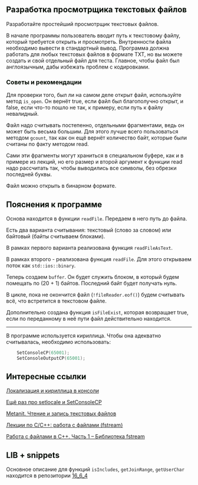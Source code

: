 ## <font color="#tomato">Разработка просмотрщика текстовых файлов</font>

Разработайте простейший просмотрщик текстовых файлов. 

В начале программы пользователь вводит путь к текстовому файлу, 
который требуется открыть и просмотреть. 
Внутренности файла необходимо вывести в стандартный вывод. 
Программа должна работать для любых текстовых файлов в формате TXT, 
но вы можете создать и свой отдельный файл для теста. 
Главное, чтобы файл был англоязычным, дабы избежать проблем с кодировками.

### <font color="#tomato">Советы и рекомендации</font>

Для проверки того, был ли на самом деле открыт файл, используйте метод `is_open`. 
Он вернёт true, если файл был благополучно открыт, и false, если что-то пошло не так, 
к примеру, если путь к файлу невалидный.

Файл надо считывать постепенно, отдельными фрагментами, ведь он может быть весьма большим. 
Для этого лучше всего пользоваться методом `gcount`, так как он ещё вернёт количество байт, 
которые были считаны по факту методом read. 

Сами эти фрагменты могут храниться в специальном буфере, как и в примере из лекций, 
но его размер и второй аргумент к функции read надо рассчитать так, 
чтобы выводились все символы, без обрезки последней буквы.

Файл можно открыть в бинарном формате.

## <font color="#tomato">Пояснения к программе</font>

Основа находится в функции `readFile`. Передаем в него путь до файла. 

Есть два варианта считывания: текстовый (слово за словом) или байтовый (байты считываем блоками). 

В рамках первого варианта реализована функция `readFileAsText`. 

В рамках второго - реализована функция `readFile`. Для этого открываем поток как `std::ios::binary`. 

Теперь создаем `buffer`. 
Он будет служить блоком, в который будем помещать по (20 + 1) байтов. Последний байт будет получать нуль. 

В цикле, пока не окончится файл (`!fileReader.eof()`) будем считывать всё, что встретится в текстовом файле. 

Дополнительно создана функция `isFileExist`, 
которая возвращает true, если по переданному в неё пути файл действительно находится. 

---

В программе используется кириллица. Чтобы она адекватно считывалась, необходимо использовать:

```c++
    SetConsoleCP(65001);
    SetConsoleOutputCP(65001);
```
## <font color="#tomato">Интересные ссылки</font>

[Локализация и кириллица в консоли](https://metanit.com/cpp/tutorial/1.5.php)

[Ещё раз про setlocale и SetConsoleCP](http://blog.kislenko.net/show.php?id=1356)

[Metanit. Чтение и запись текстовых файлов](https://metanit.com/cpp/tutorial/8.3.php)

[Лекции по C/C++: работа с файлами (fstream)](http://blog.kislenko.net/show.php?id=1402)

[Работа с файлами в C++. Часть 1 – Библиотека fstream](https://purecodecpp.com/archives/2751)

## <font color="#tomato">LIB + snippets</font>

Основное описание для функций `isIncludes`, `getJoinRange`, `getUserChar` 
находится в репозитории [16_6_4](https://github.com/VladislavNovak/16_6_4)
